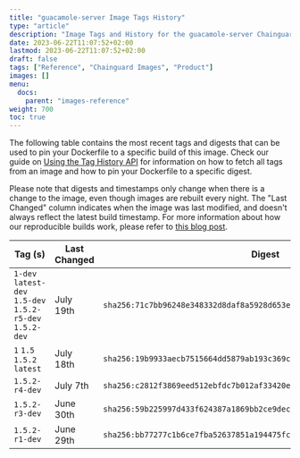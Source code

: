 ```yaml
---
title: "guacamole-server Image Tags History"
type: "article"
description: "Image Tags and History for the guacamole-server Chainguard Image"
date: 2023-06-22T11:07:52+02:00
lastmod: 2023-06-22T11:07:52+02:00
draft: false
tags: ["Reference", "Chainguard Images", "Product"]
images: []
menu:
  docs:
    parent: "images-reference"
weight: 700
toc: true
---
```


The following table contains the most recent tags and digests that can be used to pin your Dockerfile to a specific build of this image. Check our guide on [Using the Tag History API](/chainguard/chainguard-images/using-the-tag-history-api/) for information on how to fetch all tags from an image and how to pin your Dockerfile to a specific digest.

Please note that digests and timestamps only change when there is a change to the image, even though images are rebuilt every night. The "Last Changed" column indicates when the image was last modified, and doesn't always reflect the latest build timestamp. For more information about how our reproducible builds work, please refer to [this blog post](https://www.chainguard.dev/unchained/reproducing-chainguards-reproducible-image-builds).

| Tag (s)                                                    | Last Changed | Digest                                                                    |
|------------------------------------------------------------|--------------|---------------------------------------------------------------------------|
|  `1-dev` `latest-dev` `1.5-dev` `1.5.2-r5-dev` `1.5.2-dev` | July 19th    | `sha256:71c7bb96248e348332d8daf8a5928d653ea5b01beaec8f7af19323295d537d98` |
|  `1` `1.5` `1.5.2` `latest`                                | July 18th    | `sha256:19b9933aecb7515664dd5879ab193c369cf66d59a453478038aeeda8ae6a6697` |
|  `1.5.2-r4-dev`                                            | July 7th     | `sha256:c2812f3869eed512ebfdc7b012af33420e76bbdf06839bab1cbe3fde749afeaa` |
|  `1.5.2-r3-dev`                                            | June 30th    | `sha256:59b225997d433f624387a1869bb2ce9dec50068eaa3f89cfdc7b3c81768525be` |
|  `1.5.2-r1-dev`                                            | June 29th    | `sha256:bb77277c1b6ce7fba52637851a194475fc9fc975c2a702e446256661f213c603` |
